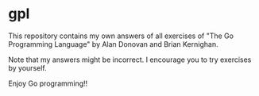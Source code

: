 # gpl

This repository contains my own answers of all exercises of "The Go Programming Language" by Alan Donovan and Brian Kernighan.

Note that my answers might be incorrect. I encourage you to try exercises by yourself.

Enjoy Go programming!!
